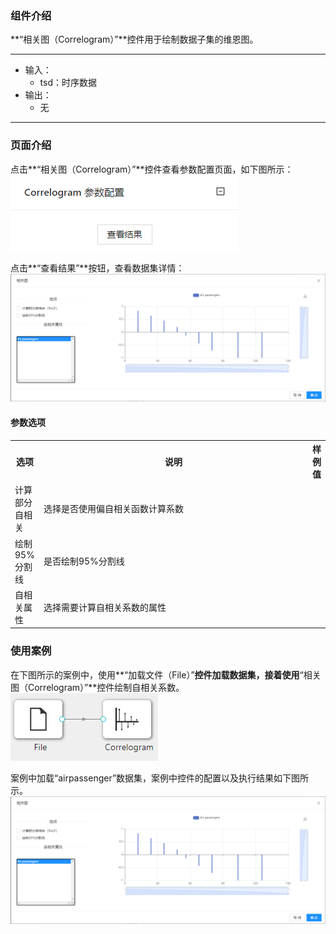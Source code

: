### 组件介绍
**“相关图（Correlogram）”**控件用于绘制数据子集的维恩图。
<hr/>

- 输入：
  - tsd：时序数据
- 输出：
  - 无

<hr/>


### 页面介绍
点击**“相关图（Correlogram）”**控件查看参数配置页面，如下图所示：  
![param](/img/aistudio/visualize/correlogram/param.png)

点击**“查看结果”**按钮，查看数据集详情：  
[ ![](/img/aistudio/visualize/correlogram/visualization.png) ](/img/aistudio/visualize/correlogram/visualization.png)

#### 参数选项
<table>
  <tr>
    <th>选项</th>
    <th width="650">说明</th>
    <th>样例值</th>
  </tr>
  <tr>
      <td>计算部分自相关</td> 
      <td>
      选择是否使用偏自相关函数计算系数
      </td> 
      <td></td>
  </tr>
  <tr>
      <td>绘制95%分割线</td> 
      <td>
      是否绘制95%分割线
      </td> 
      <td></td>
  </tr>
  <tr>
      <td>自相关属性</td> 
      <td>
      选择需要计算自相关系数的属性
      </td> 
      <td></td>
  </tr>
</table>

### 使用案例
在下图所示的案例中，使用**“加载文件（File）”**控件加载数据集，接着使用**“相关图（Correlogram）”**控件绘制自相关系数。  
![workflow](/img/aistudio/visualize/correlogram/workflow.png)

案例中加载“airpassenger”数据集，案例中控件的配置以及执行结果如下图所示。  
[ ![](/img/aistudio/visualize/correlogram/workflow-result.png) ](/img/aistudio/visualize/correlogram/workflow-result.png)